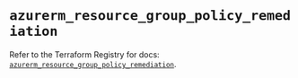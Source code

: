 # `azurerm_resource_group_policy_remediation`

Refer to the Terraform Registry for docs: [`azurerm_resource_group_policy_remediation`](https://registry.terraform.io/providers/hashicorp/azurerm/3.102.0/docs/resources/resource_group_policy_remediation).
